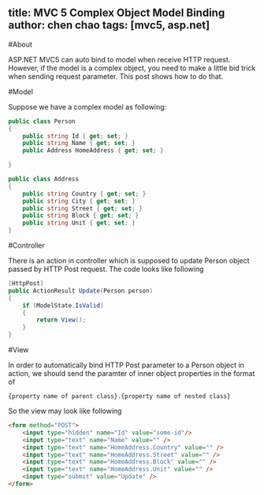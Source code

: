 title: MVC 5 Complex Object Model Binding
author: chen chao
tags: [mvc5, asp.net]
---

#About 

ASP.NET MVC5 can auto bind to model when receive HTTP request. However, if the model is a complex object, you need to make a little bid trick when sending request parameter. This post shows how to do that.


#Model

Suppose we have a complex model as following:

```csharp
public class Person
{
    public string Id { get; set; }
    public string Name { get; set; }
    public Address HomeAddress { get; set; }

}

public class Address
{
    public string Country { get; set; }
    public string City { get; set; }
    public string Street { get; set; }
    public string Block { get; set; }
    public string Unit { get; set; }
}

```

#Controller

There is an action in controller which is supposed to update Person object passed by HTTP Post request. The code looks like following

```csharp
[HttpPost]
public ActionResult Update(Person person)
{
    if (ModelState.IsValid)
    {
        return View();
    }
}
```


#View

In order to automatically bind HTTP Post parameter to a Person object in action, we should send the paramter of inner object properties in the format of 
``` 
{property name of parent class}.{property name of nested class} 
```

So the view may look like following

``` html
<form method="POST">
    <input type="hidden" name="Id" value="some-id"/>
    <input type="text" name="Name" value="" />
    <input type="text" name="HomeAddress.Country" value="" />
    <input type="text" name="HomeAddress.Street" value="" />
    <input type="text" name="HomeAddress.Block" value="" />
    <input type="text" name="HomeAddress.Unit" value="" />
    <input type="submit" value="Update" />
</form>
```



